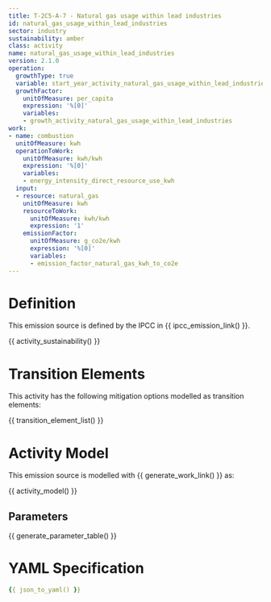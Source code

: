 ```yaml
---
title: T-2C5-A-7 - Natural gas usage within lead industries
id: natural_gas_usage_within_lead_industries
sector: industry
sustainability: amber
class: activity
name: natural_gas_usage_within_lead_industries
version: 2.1.0
operation:
  growthType: true
  variable: start_year_activity_natural_gas_usage_within_lead_industries
  growthFactor:
    unitOfMeasure: per_capita
    expression: '%[0]'
    variables:
    - growth_activity_natural_gas_usage_within_lead_industries
work:
- name: combustion
  unitOfMeasure: kwh
  operationToWork:
    unitOfMeasure: kwh/kwh
    expression: '%[0]'
    variables:
    - energy_intensity_direct_resource_use_kwh
  input:
  - resource: natural_gas
    unitOfMeasure: kwh
    resourceToWork:
      unitOfMeasure: kwh/kwh
      expression: '1'
    emissionFactor:
      unitOfMeasure: g_co2e/kwh
      expression: '%[0]'
      variables:
      - emission_factor_natural_gas_kwh_to_co2e
---
```

# Definition
This emission source is defined by the IPCC in {{ ipcc_emission_link() }}.


{{ activity_sustainability() }}

# Transition Elements

This activity has the following mitigation options modelled as transition elements:

{{ transition_element_list() }}

# Activity Model
This emission source is modelled with {{ generate_work_link() }} as:

{{ activity_model() }}

## Parameters

{{ generate_parameter_table() }}

# YAML Specification

```yaml
{{ json_to_yaml() }}
```